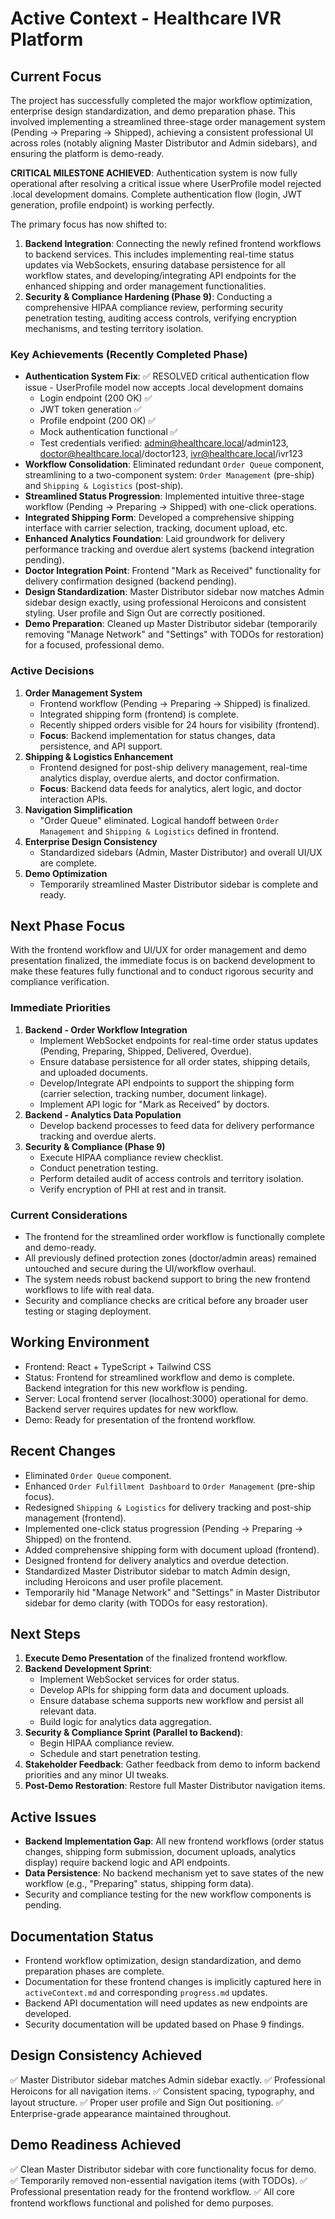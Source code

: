 # Active Context - Healthcare IVR Platform

## Current Focus
The project has successfully completed the major workflow optimization, enterprise design standardization, and demo preparation phase. This involved implementing a streamlined three-stage order management system (Pending → Preparing → Shipped), achieving a consistent professional UI across roles (notably aligning Master Distributor and Admin sidebars), and ensuring the platform is demo-ready.

**CRITICAL MILESTONE ACHIEVED**: Authentication system is now fully operational after resolving a critical issue where UserProfile model rejected .local development domains. Complete authentication flow (login, JWT generation, profile endpoint) is working perfectly.

The primary focus has now shifted to:
1.  **Backend Integration**: Connecting the newly refined frontend workflows to backend services. This includes implementing real-time status updates via WebSockets, ensuring database persistence for all workflow states, and developing/integrating API endpoints for the enhanced shipping and order management functionalities.
2.  **Security & Compliance Hardening (Phase 9)**: Conducting a comprehensive HIPAA compliance review, performing security penetration testing, auditing access controls, verifying encryption mechanisms, and testing territory isolation.

### Key Achievements (Recently Completed Phase)
- **Authentication System Fix**: ✅ RESOLVED critical authentication flow issue - UserProfile model now accepts .local development domains
  - Login endpoint (200 OK) ✅
  - JWT token generation ✅
  - Profile endpoint (200 OK) ✅
  - Mock authentication functional ✅
  - Test credentials verified: admin@healthcare.local/admin123, doctor@healthcare.local/doctor123, ivr@healthcare.local/ivr123
- **Workflow Consolidation**: Eliminated redundant `Order Queue` component, streamlining to a two-component system: `Order Management` (pre-ship) and `Shipping & Logistics` (post-ship).
- **Streamlined Status Progression**: Implemented intuitive three-stage workflow (Pending → Preparing → Shipped) with one-click operations.
- **Integrated Shipping Form**: Developed a comprehensive shipping interface with carrier selection, tracking, document upload, etc.
- **Enhanced Analytics Foundation**: Laid groundwork for delivery performance tracking and overdue alert systems (backend integration pending).
- **Doctor Integration Point**: Frontend "Mark as Received" functionality for delivery confirmation designed (backend pending).
- **Design Standardization**: Master Distributor sidebar now matches Admin sidebar design exactly, using professional Heroicons and consistent styling. User profile and Sign Out are correctly positioned.
- **Demo Preparation**: Cleaned up Master Distributor sidebar (temporarily removing "Manage Network" and "Settings" with TODOs for restoration) for a focused, professional demo.

### Active Decisions
1.  **Order Management System**
    *   Frontend workflow (Pending → Preparing → Shipped) is finalized.
    *   Integrated shipping form (frontend) is complete.
    *   Recently shipped orders visible for 24 hours for visibility (frontend).
    *   **Focus**: Backend implementation for status changes, data persistence, and API support.
2.  **Shipping & Logistics Enhancement**
    *   Frontend designed for post-ship delivery management, real-time analytics display, overdue alerts, and doctor confirmation.
    *   **Focus**: Backend data feeds for analytics, alert logic, and doctor interaction APIs.
3.  **Navigation Simplification**
    *   "Order Queue" eliminated. Logical handoff between `Order Management` and `Shipping & Logistics` defined in frontend.
4.  **Enterprise Design Consistency**
    *   Standardized sidebars (Admin, Master Distributor) and overall UI/UX are complete.
5.  **Demo Optimization**
    *   Temporarily streamlined Master Distributor sidebar is complete and ready.

## Next Phase Focus
With the frontend workflow and UI/UX for order management and demo presentation finalized, the immediate focus is on backend development to make these features fully functional and to conduct rigorous security and compliance verification.

### Immediate Priorities
1.  **Backend - Order Workflow Integration**
    *   Implement WebSocket endpoints for real-time order status updates (Pending, Preparing, Shipped, Delivered, Overdue).
    *   Ensure database persistence for all order states, shipping details, and uploaded documents.
    *   Develop/Integrate API endpoints to support the shipping form (carrier selection, tracking number, document linkage).
    *   Implement API logic for "Mark as Received" by doctors.
2.  **Backend - Analytics Data Population**
    *   Develop backend processes to feed data for delivery performance tracking and overdue alerts.
3.  **Security & Compliance (Phase 9)**
    *   Execute HIPAA compliance review checklist.
    *   Conduct penetration testing.
    *   Perform detailed audit of access controls and territory isolation.
    *   Verify encryption of PHI at rest and in transit.

### Current Considerations
- The frontend for the streamlined order workflow is functionally complete and demo-ready.
- All previously defined protection zones (doctor/admin areas) remained untouched and secure during the UI/workflow overhaul.
- The system needs robust backend support to bring the new frontend workflows to life with real data.
- Security and compliance checks are critical before any broader user testing or staging deployment.

## Working Environment
- Frontend: React + TypeScript + Tailwind CSS
- Status: Frontend for streamlined workflow and demo is complete. Backend integration for this new workflow is pending.
- Server: Local frontend server (localhost:3000) operational for demo. Backend server requires updates for new workflow.
- Demo: Ready for presentation of the frontend workflow.

## Recent Changes
- Eliminated `Order Queue` component.
- Enhanced `Order Fulfillment Dashboard` to `Order Management` (pre-ship focus).
- Redesigned `Shipping & Logistics` for delivery tracking and post-ship management (frontend).
- Implemented one-click status progression (Pending → Preparing → Shipped) on the frontend.
- Added comprehensive shipping form with document upload (frontend).
- Designed frontend for delivery analytics and overdue detection.
- Standardized Master Distributor sidebar to match Admin design, including Heroicons and user profile placement.
- Temporarily hid "Manage Network" and "Settings" in Master Distributor sidebar for demo clarity (with TODOs for easy restoration).

## Next Steps
1.  **Execute Demo Presentation** of the finalized frontend workflow.
2.  **Backend Development Sprint**:
    *   Implement WebSocket services for order status.
    *   Develop APIs for shipping form data and document uploads.
    *   Ensure database schema supports new workflow and persist all relevant data.
    *   Build logic for analytics data aggregation.
3.  **Security & Compliance Sprint (Parallel to Backend)**:
    *   Begin HIPAA compliance review.
    *   Schedule and start penetration testing.
4.  **Stakeholder Feedback**: Gather feedback from demo to inform backend priorities and any minor UI tweaks.
5.  **Post-Demo Restoration**: Restore full Master Distributor navigation items.

## Active Issues
- **Backend Implementation Gap**: All new frontend workflows (order status changes, shipping form submission, document uploads, analytics display) require backend logic and API endpoints.
- **Data Persistence**: No backend mechanism yet to save states of the new workflow (e.g., "Preparing" status, shipping form data).
- Security and compliance testing for the new workflow components is pending.

## Documentation Status
- Frontend workflow optimization, design standardization, and demo preparation phases are complete.
- Documentation for these frontend changes is implicitly captured here in `activeContext.md` and corresponding `progress.md` updates.
- Backend API documentation will need updates as new endpoints are developed.
- Security documentation will be updated based on Phase 9 findings.

## Design Consistency Achieved
✅ Master Distributor sidebar matches Admin sidebar exactly.
✅ Professional Heroicons for all navigation items.
✅ Consistent spacing, typography, and layout structure.
✅ Proper user profile and Sign Out positioning.
✅ Enterprise-grade appearance maintained throughout.

## Demo Readiness Achieved
✅ Clean Master Distributor sidebar with core functionality focus for demo.
✅ Temporarily removed non-essential navigation items (with TODOs).
✅ Professional presentation ready for the frontend workflow.
✅ All core frontend workflows functional and polished for demo purposes.